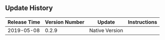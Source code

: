 ﻿Update History
---------------------------------------------------------------------



| Release Time   | Version Number | Update       | Instructions |
| ---------- | ------ | ---------- | ---- |
| 2019-05-08 | 0.2.9  | Native Version |      |

